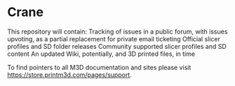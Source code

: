 # Crane

This repository will contain:
  Tracking of issues in a public forum, with issues upvoting, as a partial replacement for private email ticketing
  Official slicer profiles and SD folder releases
  Community supported slicer profiles and SD content
  An updated Wiki, potentially, and 3D printed files, in time

To find pointers to all M3D documentation and sites please visit https://store.printm3d.com/pages/support.

